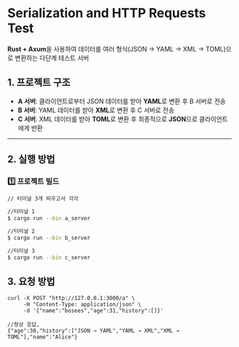 # Serialization and HTTP Requests Test
**Rust + Axum**을 사용하여 데이터를 여러 형식(JSON → YAML → XML → TOML)으로 변환하는 다단계 테스트 서버

## **1. 프로젝트 구조**
- **A 서버**: 클라이언트로부터 JSON 데이터를 받아 **YAML**로 변환 후 B 서버로 전송
- **B 서버**: YAML 데이터를 받아 **XML**로 변환 후 C 서버로 전송
- **C 서버**: XML 데이터를 받아 **TOML**로 변환 후 최종적으로 **JSON**으로 클라이언트에게 반환

---

## **2. 실행 방법**
### **1️⃣ 프로젝트 빌드**
```sh
// 터미널 3개 띄우고서 각각  

//터미널 1
$ cargo run --bin a_server

//터미널 2
$ cargo run --bin b_server

//터미널 3
$ cargo run --bin c_server
```

## **3. 요청 방법**
```
curl -X POST "http://127.0.0.1:3000/a" \
     -H "Content-Type: application/json" \
     -d '{"name":"bosees","age":31,"history":[]}'
```

```
//정상 응답,
{"age":30,"history":["JSON → YAML","YAML → XML","XML → TOML"],"name":"Alice"}
```
